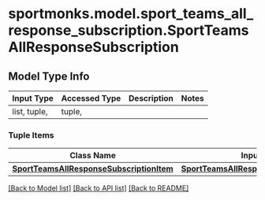 # sportmonks.model.sport_teams_all_response_subscription.SportTeamsAllResponseSubscription

## Model Type Info
Input Type | Accessed Type | Description | Notes
------------ | ------------- | ------------- | -------------
list, tuple,  | tuple,  |  | 

### Tuple Items
Class Name | Input Type | Accessed Type | Description | Notes
------------- | ------------- | ------------- | ------------- | -------------
[**SportTeamsAllResponseSubscriptionItem**](SportTeamsAllResponseSubscriptionItem.md) | [**SportTeamsAllResponseSubscriptionItem**](SportTeamsAllResponseSubscriptionItem.md) | [**SportTeamsAllResponseSubscriptionItem**](SportTeamsAllResponseSubscriptionItem.md) |  | 

[[Back to Model list]](../../README.md#documentation-for-models) [[Back to API list]](../../README.md#documentation-for-api-endpoints) [[Back to README]](../../README.md)

